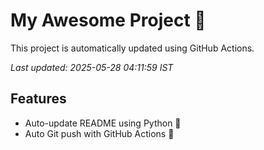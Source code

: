 # My Awesome Project 🚀

This project is automatically updated using GitHub Actions.

_Last updated: 2025-05-28 04:11:59 IST_

## Features
- Auto-update README using Python 🐍
- Auto Git push with GitHub Actions 🤖
